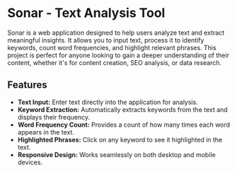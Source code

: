 # Sonar - Text Analysis Tool

Sonar is a web application designed to help users analyze text and extract meaningful insights. It allows you to input text, process it to identify keywords, count word frequencies, and highlight relevant phrases. This project is perfect for anyone looking to gain a deeper understanding of their content, whether it's for content creation, SEO analysis, or data research.

## Features

- **Text Input:** Enter text directly into the application for analysis.
- **Keyword Extraction:** Automatically extracts keywords from the text and displays their frequency.
- **Word Frequency Count:** Provides a count of how many times each word appears in the text.
- **Highlighted Phrases:** Click on any keyword to see it highlighted in the text.
- **Responsive Design:** Works seamlessly on both desktop and mobile devices.
